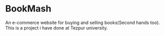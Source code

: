 # BookMash
An e-commerce website for buying and selling books(Second hands too).
This is a project i have done at Tezpur university.
